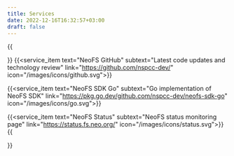 ```yaml
---
title: Services
date: 2022-12-16T16:32:57+03:00
draft: false
---
```


{{<section text="服务">}}
  {{<service_item text="NeoFS GitHub" subtext="Latest code updates and technology review" link="https://github.com/nspcc-dev/" icon="/images/icons/github.svg">}}

  {{<service_item text="NeoFS SDK Go" subtext="Go implementation of NeoFS SDK" link="https://pkg.go.dev/github.com/nspcc-dev/neofs-sdk-go" icon="/images/icons/go.svg">}}

  {{<service_item text="NeoFS Status" subtext="NeoFS status monitoring page" link="https://status.fs.neo.org/" icon="/images/icons/status.svg">}}
{{</section>}}
